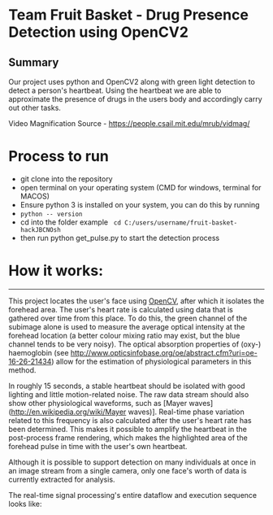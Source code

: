 # Team Fruit Basket - Drug Presence Detection using OpenCV2
## Summary
Our project uses python and OpenCV2 along with green light detection to detect a person's heartbeat. Using the heartbeat we are able to approximate the presence of drugs in the users body and accordingly carry out other tasks.


Video Magnification Source - https://people.csail.mit.edu/mrub/vidmag/

# Process to run
- git clone into the repository
- open terminal on your operating system (CMD for windows, terminal for MACOS)
- Ensure python 3 is installed on your system, you can do this by running 
- ```python -- version```
- cd into the folder example 
 ``` cd C:/users/username/fruit-basket-hackJBCNOsh```
- then run python get_pulse.py to start the detection process

# How it works:

-----------------

This project locates the user's face using [OpenCV](http://opencv.org/), after which it isolates the forehead area. The user's heart rate is calculated using data that is gathered over time from this place. To do this, the green channel of the subimage alone is used to measure the average optical intensity at the forehead location (a better colour mixing ratio may exist, but the blue channel tends to be very noisy). The optical absorption properties of (oxy-) haemoglobin (see http://www.opticsinfobase.org/oe/abstract.cfm?uri=oe-16-26-21434) allow for the estimation of physiological parameters in this method.

In roughly 15 seconds, a stable heartbeat should be isolated with good lighting and little motion-related noise. The raw data stream should also show other physiological waveforms, such as [Mayer waves](http://en.wikipedia.org/wiki/Mayer waves)]. Real-time phase variation related to this frequency is also calculated after the user's heart rate has been determined. This makes it possible to amplify the heartbeat in the post-process frame rendering, which makes the highlighted area of the forehead pulse in time with the user's own heartbeat.

Although it is possible to support detection on many individuals at once in an image stream from a single camera, only one face's worth of data is currently extracted for analysis.

The real-time signal processing's entire dataflow and execution sequence looks like:
